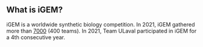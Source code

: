 ## What is iGEM?
iGEM is a worldwide synthetic biology competition. In 2021, iGEM gathered more than <ins>7000</ins> (400 teams). In 2021, Team ULaval participated in iGEM for a 4th consecutive year.
